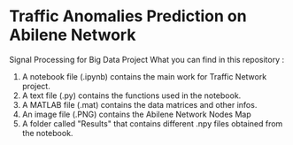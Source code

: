# Traffic Anomalies Prediction on Abilene Network 
Signal Processing for Big Data Project
What you can find in this repository :
1. A notebook file (.ipynb) contains the main work for Traffic Network project.
2. A text file (.py) contains the functions used in the notebook.
3. A MATLAB file (.mat) contains the data matrices and other infos.
4. An image file (.PNG) contains the Abilene Network Nodes Map
5. A folder called "Results" that contains different .npy files obtained from the notebook.
